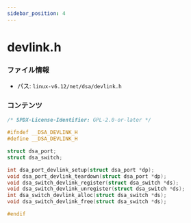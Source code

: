 ```yaml
---
sidebar_position: 4
---
```

# devlink.h

### ファイル情報

- パス: `linux-v6.12/net/dsa/devlink.h`

### コンテンツ

```h
/* SPDX-License-Identifier: GPL-2.0-or-later */

#ifndef __DSA_DEVLINK_H
#define __DSA_DEVLINK_H

struct dsa_port;
struct dsa_switch;

int dsa_port_devlink_setup(struct dsa_port *dp);
void dsa_port_devlink_teardown(struct dsa_port *dp);
void dsa_switch_devlink_register(struct dsa_switch *ds);
void dsa_switch_devlink_unregister(struct dsa_switch *ds);
int dsa_switch_devlink_alloc(struct dsa_switch *ds);
void dsa_switch_devlink_free(struct dsa_switch *ds);

#endif

```
